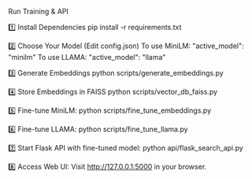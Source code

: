 Run Training & API

 1️⃣ Install Dependencies
 pip install -r requirements.txt

2️⃣ Choose Your Model (Edit config.json)
To use MiniLM:
    "active_model": "minilm"
To use LLAMA:
    "active_model": "llama"

3️⃣ Generate Embeddings
python scripts/generate_embeddings.py

4️⃣ Store Embeddings in FAISS
python scripts/vector_db_faiss.py

5️⃣ Fine-tune MiniLM:
python scripts/fine_tune_embeddings.py

6️⃣  Fine-tune LLAMA:
python scripts/fine_tune_llama.py

7️⃣ Start Flask API with fine-tuned model:
python api/flask_search_api.py

8️⃣ Access Web UI:
Visit http://127.0.0.1:5000 in your browser.